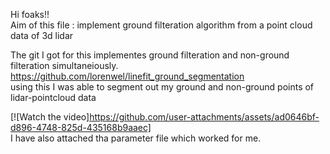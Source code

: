 Hi foaks!!<br/>
Aim of this file : implement ground filteration algorithm from a point cloud data of 3d lidar<br/>

The git I got for this implementes ground filteration and non-ground filteration simultaneiously. <br/>
https://github.com/lorenwel/linefit_ground_segmentation </br>
using this I was able to segment out my ground and non-ground points of lidar-pointcloud data</br>




[![Watch the video]https://github.com/user-attachments/assets/ad0646bf-d896-4748-825d-435168b9aaec]</br>
I have also attached tha parameter file which worked for me. 

